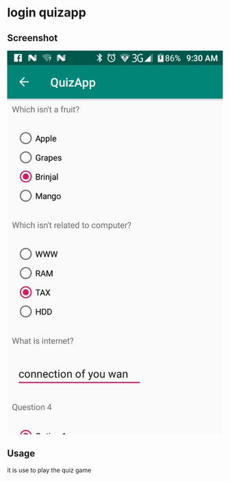 # login quizapp




## Screenshot

![Screenshot](quiz.png)
## Usage
it is use to play the quiz game
```
```
